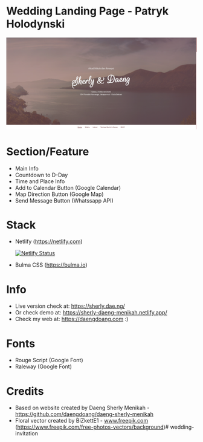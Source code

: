 # Wedding Landing Page - Patryk Holodynski

![Thumbnail](/image/thumbnail-web-karine-patryk.png)


# Section/Feature
- Main Info
- Countdown to D-Day
- Time and Place Info
- Add to Calendar Button (Google Calendar)
- Map Direction Button (Google Map)
- Send Message Button (Whatssapp API)

# Stack
- Netlify (https://netlify.com)

     [![Netlify Status](https://api.netlify.com/api/v1/badges/2b185197-f76c-46e4-a0ab-0fe5c2ff8dc1/deploy-status)](https://app.netlify.com/sites/sherly-daeng-menikah/deploys)

- Bulma CSS (https://bulma.io)

# Info
- Live version check at: https://sherly.dae.ng/
- Or check demo at: https://sherly-daeng-menikah.netlify.app/
- Check my web at: https://daengdoang.com :)

# Fonts
- Rouge Script (Google Font)
- Raleway (Google Font)


# Credits
- Based on website created by Daeng Sherly Menikah - https://github.com/daengdoang/daeng-sherly-menikah
- Floral vector created by BiZkettE1 - www.freepik.com (https://www.freepik.com/free-photos-vectors/background)# wedding-invitation
